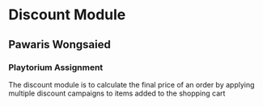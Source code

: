 # Discount Module

## Pawaris Wongsaied

### Playtorium Assignment

The discount module is to calculate the final price of an order by applying multiple discount campaigns to
items added to the shopping cart
